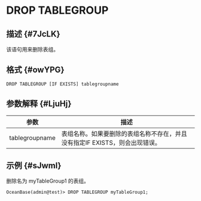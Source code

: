 DROP TABLEGROUP 
====================================



描述 {#7JcLK}
-----------

该语句用来删除表组。

格式 {#owYPG}
-----------

    DROP TABLEGROUP [IF EXISTS] tablegroupname



参数解释 {#LjuHj}
-------------



|     **参数**     |                   **描述**                   |
|----------------|--------------------------------------------|
| tablegroupname | 表组名称。如果要删除的表组名称不存在，并且没有指定IF EXISTS，则会出现错误。 |



示例 {#sJwml}
-----------

删除名为 myTableGroup1 的表组。

    OceanBase(admin@test)> DROP TABLEGROUP myTableGroup1;



